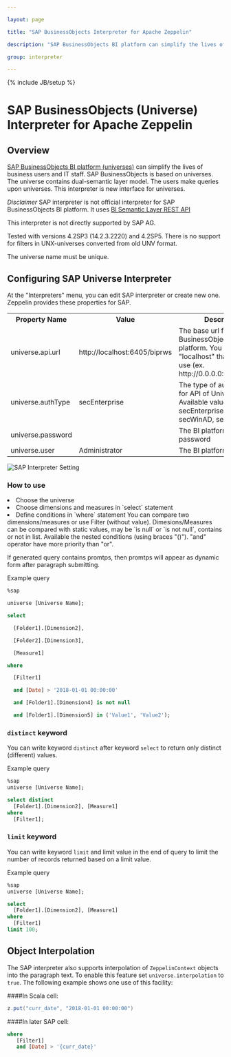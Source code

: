 ```yaml
---

layout: page

title: "SAP BusinessObjects Interpreter for Apache Zeppelin"

description: "SAP BusinessObjects BI platform can simplify the lives of business users and IT staff. SAP BusinessObjects is based on universes. The universe contains dual-semantic layer model. The users make queries upon universes. This interpreter is new interface for universes."

group: interpreter

---
```


<!--

Licensed under the Apache License, Version 2.0 (the "License");

you may not use this file except in compliance with the License.

You may obtain a copy of the License at

http://www.apache.org/licenses/LICENSE-2.0

Unless required by applicable law or agreed to in writing, software

distributed under the License is distributed on an "AS IS" BASIS,

WITHOUT WARRANTIES OR CONDITIONS OF ANY KIND, either express or implied.

See the License for the specific language governing permissions and

limitations under the License.

-->

{% include JB/setup %}

# SAP BusinessObjects (Universe) Interpreter for Apache Zeppelin

<div id="toc"></div>

## Overview

[SAP BusinessObjects BI platform (universes)](https://help.sap.com/viewer/p/SAP_BUSINESSOBJECTS_BUSINESS_INTELLIGENCE_PLATFORM) can simplify the lives of business users and IT staff. SAP BusinessObjects is based on universes. The universe contains dual-semantic layer model. The users make queries upon universes. This interpreter is new interface for universes.

*Disclaimer* SAP interpreter is not official interpreter for SAP BusinessObjects BI platform. It uses [BI Semantic Layer REST API](https://help.sap.com/viewer/5431204882b44fc98d56bd752e69f132/4.2.5/en-US/ec54808e6fdb101497906a7cb0e91070.html)

This interpreter is not directly supported by SAP AG.

Tested with versions 4.2SP3 (14.2.3.2220) and 4.2SP5. There is no support for filters in UNX-universes converted from old UNV format.

The universe name must be unique.

## Configuring SAP Universe Interpreter

At the "Interpreters" menu, you can edit SAP interpreter or create new one. Zeppelin provides these properties for SAP.

<table class="table-configuration">
  <tr>
    <th>Property Name</th>
    <th>Value</th>
    <th>Description</th>
  </tr>
  <tr>
    <td>universe.api.url</td>
    <td>http://localhost:6405/biprws</td>
    <td>The base url for the SAP BusinessObjects BI platform. You have to edit "localhost" that you may use (ex. http://0.0.0.0:6405/biprws)</td>
  </tr>
  <tr>
    <td>universe.authType</td>
    <td>secEnterprise</td>
    <td>The type of authentication for API of Universe. Available values: secEnterprise, secLDAP, secWinAD, secSAPR3</td>
  </tr>
  <tr>
    <td>universe.password</td>
    <td></td>
    <td>The BI platform user password</td>
  </tr>
  <tr>
    <td>universe.user</td>
    <td>Administrator</td>
    <td>The BI platform user login</td>
  </tr>
</table>

![SAP Interpreter Setting]({{BASE_PATH}}/assets/themes/zeppelin/img/docs-img/sap-interpreter-setting.png)

### How to use

<li> Choose the universe
<li> Choose dimensions and measures in `select` statement
<li> Define conditions in `where` statement
You can compare two dimensions/measures or use Filter (without value). 
Dimesions/Measures can be compared with static values, may be `is null` or `is not null`, contains or not in list.
Available the nested conditions (using braces "()"). "and" operator have more priority than "or". 


If generated query contains promtps, then promtps will appear as dynamic form after paragraph submitting.

Example query

```sql
%sap

universe [Universe Name];

select

  [Folder1].[Dimension2],

  [Folder2].[Dimension3],

  [Measure1]

where

  [Filter1]

  and [Date] > '2018-01-01 00:00:00'

  and [Folder1].[Dimension4] is not null

  and [Folder1].[Dimension5] in ('Value1', 'Value2');
```

### `distinct` keyword
You can write keyword `distinct` after keyword `select` to return only distinct (different) values.

Example query
```sql
%sap
universe [Universe Name];

select distinct
  [Folder1].[Dimension2], [Measure1]
where
  [Filter1];
```

### `limit` keyword
You can write keyword `limit` and limit value in the end of query to limit the number of records returned based on a limit value.

Example query
```sql
%sap
universe [Universe Name];

select
  [Folder1].[Dimension2], [Measure1]
where
  [Filter1]
limit 100;
```

## Object Interpolation
The SAP interpreter also supports interpolation of `ZeppelinContext` objects into the paragraph text.
To enable this feature set `universe.interpolation` to `true`. The following example shows one use of this facility:

####In Scala cell:

```scala
z.put("curr_date", "2018-01-01 00:00:00")
```

####In later SAP cell:

```sql
where
   [Filter1]
   and [Date] > '{curr_date}'
```
